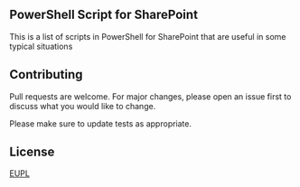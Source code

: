 ## PowerShell Script for SharePoint

This is a list of scripts in PowerShell for SharePoint that are useful in some typical situations


## Contributing
Pull requests are welcome. For major changes, please open an issue first to discuss what you would like to change.

Please make sure to update tests as appropriate.

## License
[EUPL](https://ec.europa.eu/info/european-union-public-licence_en)

